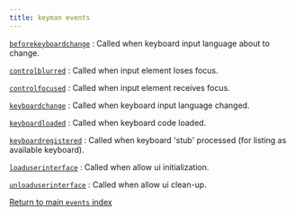 ```yaml
---
title: keyman events
---
```


[`beforekeyboardchange`](beforekeyboardchange)
:   Called when keyboard input language about to change.

<!-- -->

[`controlblurred`](controlblurred)
:   Called when input element loses focus.

<!-- -->

[`controlfocused`](controlfocused)
:   Called when input element receives focus.

<!-- -->

[`keyboardchange`](keyboardchange)
:   Called when keyboard input language changed.

<!-- -->

[`keyboardloaded`](keyboardloaded)
:   Called when keyboard code loaded.
<!-- -->

[`keyboardregistered`](keyboardregistered)
:   Called when keyboard 'stub' processed (for listing as available
    keyboard).

<!-- -->

[`loaduserinterface`](loaduserinterface)
:   Called when allow ui initialization.

<!-- -->

[`unloaduserinterface`](unloaduserinterface)
:   Called when allow ui clean-up.

[Return to main `events` index](..)
